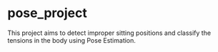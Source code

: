 # pose_project
This project aims to detect improper sitting positions and classify the tensions in the body using Pose Estimation.
